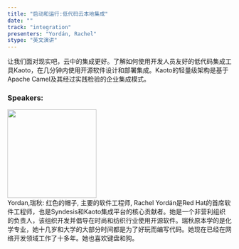 ```yaml
---
title: "启动和运行:低代码云本地集成"
date: "" 
track: "integration"
presenters: "Yordán, Rachel"
stype: "英文演讲"
---
```

让我们面对现实吧，云中的集成更好。了解如何使用开发人员友好的低代码集成工具Kaoto，在几分钟内使用开源软件设计和部署集成。Kaoto的轻量级架构是基于Apache Camel及其经过实践检验的企业集成模式。
 ### Speakers: 
 <img src="images/speaker/1229.png" width="200" /><br>Yordan,瑞秋: 红色的帽子, 主要的软件工程师, Rachel Yordán是Red Hat的首席软件工程师，也是Syndesis和Kaoto集成平台的核心贡献者。她是一个非营利组织的负责人，该组织开发并倡导在时尚和纺织行业使用开源软件。瑞秋原本学的是化学专业，她十几岁和大学的大部分时间都是为了好玩而编写代码。她现在已经在网络开发领域工作了十多年。她也喜欢键盘和狗。
 